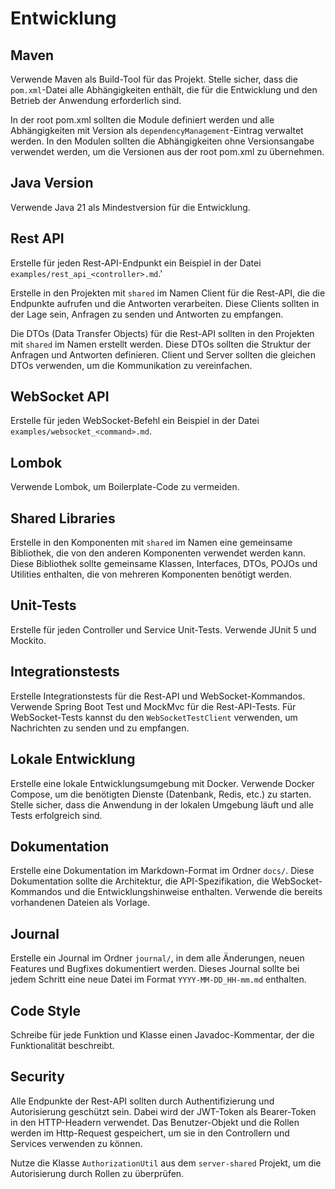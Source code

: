 
# Entwicklung 

## Maven

Verwende Maven als Build-Tool für das Projekt. Stelle sicher, dass die `pom.xml`-Datei
alle Abhängigkeiten enthält, die für die Entwicklung und den Betrieb der Anwendung erforderlich sind.

In der root pom.xml sollten die Module definiert werden und alle Abhängigkeiten mit Version 
als `dependencyManagement`-Eintrag verwaltet werden. In den Modulen sollten die
Abhängigkeiten ohne Versionsangabe verwendet werden, um die Versionen aus der root pom.xml zu übernehmen.

## Java Version

Verwende Java 21 als Mindestversion für die Entwicklung.

## Rest API

Erstelle für jeden Rest-API-Endpunkt ein Beispiel in der Datei `examples/rest_api_<controller>.md`.'

Erstelle in den Projekten mit `shared` im Namen Client für die Rest-API, die die 
Endpunkte aufrufen und die Antworten verarbeiten. Diese Clients sollten in der Lage sein, 
Anfragen zu senden und Antworten zu empfangen.

Die DTOs (Data Transfer Objects) für die Rest-API sollten in den Projekten mit `shared` im 
Namen erstellt werden. Diese DTOs sollten die Struktur der Anfragen und Antworten definieren.
Client und Server sollten die gleichen DTOs verwenden, um die Kommunikation zu vereinfachen.

## WebSocket API

Erstelle für jeden WebSocket-Befehl ein Beispiel in der Datei `examples/websocket_<command>.md`.

## Lombok

Verwende Lombok, um Boilerplate-Code zu vermeiden.

## Shared Libraries

Erstelle in den Komponenten mit `shared` im Namen eine gemeinsame Bibliothek, die von 
den anderen Komponenten verwendet werden kann. Diese Bibliothek sollte gemeinsame Klassen, 
Interfaces, DTOs, POJOs und Utilities enthalten, die von mehreren Komponenten benötigt werden.

## Unit-Tests

Erstelle für jeden Controller und Service Unit-Tests. Verwende JUnit 5 und Mockito.

## Integrationstests

Erstelle Integrationstests für die Rest-API und WebSocket-Kommandos. Verwende Spring Boot Test und MockMvc für die Rest-API-Tests. Für WebSocket-Tests kannst 
du den `WebSocketTestClient` verwenden, um Nachrichten zu senden und zu empfangen.

## Lokale Entwicklung

Erstelle eine lokale Entwicklungsumgebung mit Docker. Verwende Docker Compose, um die benötigten Dienste (Datenbank, Redis, etc.) zu starten. Stelle sicher, dass die Anwendung in der lokalen Umgebung läuft und alle Tests erfolgreich sind.

## Dokumentation

Erstelle eine Dokumentation im Markdown-Format im Ordner `docs/`. Diese Dokumentation sollte die Architektur, die API-Spezifikation, die WebSocket-Kommandos und die Entwicklungshinweise enthalten. Verwende die bereits vorhandenen Dateien als Vorlage.

## Journal

Erstelle ein Journal im Ordner `journal/`, in dem alle Änderungen, neuen Features und Bugfixes dokumentiert werden. 
Dieses Journal sollte bei jedem Schritt eine neue Datei im Format `YYYY-MM-DD_HH-mm.md` enthalten.

## Code Style

Schreibe für jede Funktion und Klasse einen Javadoc-Kommentar, der die Funktionalität beschreibt. 

## Security

Alle Endpunkte der Rest-API sollten durch Authentifizierung und Autorisierung geschützt sein.
Dabei wird der JWT-Token als Bearer-Token in den HTTP-Headern verwendet.
Das Benutzer-Objekt und die Rollen werden im Http-Request gespeichert, um sie in den Controllern und 
Services verwenden zu können.

Nutze die Klasse `AuthorizationUtil` aus dem `server-shared` Projekt, um die 
Autorisierung durch Rollen zu überprüfen.

